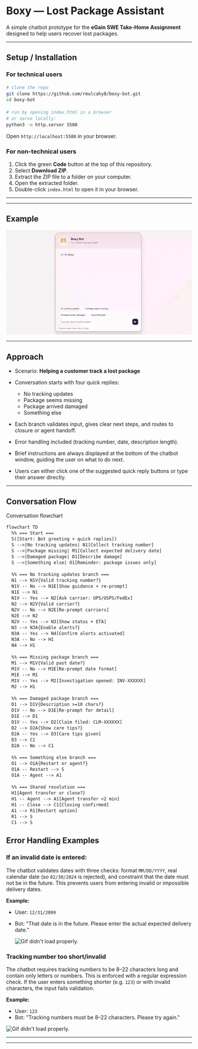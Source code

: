 # Boxy — Lost Package Assistant

A simple chatbot prototype for the **eGain SWE Take‑Home Assignment** designed to help users recover lost packages.

---

## Setup / Installation

### For technical users

```bash
# clone the repo
git clone https://github.com/rmulcahy8/boxy-bot.git
cd boxy-bot

# run by opening index.html in a browser
# or serve locally:
python3 -m http.server 5500
```

Open `http://localhost:5500` in your browser.

### For non-technical users

1. Click the green **Code** button at the top of this repository.
2. Select **Download ZIP**.
3. Extract the ZIP file to a folder on your computer.
4. Open the extracted folder.
5. Double-click `index.html` to open it in your browser.

---

---

## Example


![Gif didn't load properly.](./boxy.gif)


---

## Approach

* Scenario: **Helping a customer track a lost package**
* Conversation starts with four quick replies:

  * No tracking updates
  * Package seems missing
  * Package arrived damaged
  * Something else
* Each branch validates input, gives clear next steps, and routes to closure or agent handoff.
* Error handling included (tracking number, date, description length).
* Brief instructions are always displayed at the bottom of the chatbot window, guiding the user on what to do next.
* Users can either click one of the suggested quick reply buttons or type their answer directly.

---

## Conversation Flow

Conversation flowchart

```mermaid
flowchart TD
  %% === Start ===
  S([Start: Bot greeting + quick replies])
  S -->|No tracking updates| N1[Collect tracking number]
  S -->|Package missing| M1[Collect expected delivery date]
  S -->|Damaged package| D1[Describe damage]
  S -->|Something else| O1[Reminder: package issues only]

  %% === No tracking updates branch ===
  N1 --> N1V{Valid tracking number?}
  N1V -- No --> N1E[Show guidance + re-prompt]
  N1E --> N1
  N1V -- Yes --> N2[Ask carrier: UPS/USPS/FedEx]
  N2 --> N2V{Valid carrier?}
  N2V -- No --> N2E[Re-prompt carriers]
  N2E --> N2
  N2V -- Yes --> N3[Show status + ETA]
  N3 --> N3A{Enable alerts?}
  N3A -- Yes --> N4[Confirm alerts activated]
  N3A -- No --> H1
  N4 --> H1

  %% === Missing package branch ===
  M1 --> M1V{Valid past date?}
  M1V -- No --> M1E[Re-prompt date format]
  M1E --> M1
  M1V -- Yes --> M2[Investigation opened: INV-XXXXXX]
  M2 --> H1

  %% === Damaged package branch ===
  D1 --> D1V{Description >=10 chars?}
  D1V -- No --> D1E[Re-prompt for detail]
  D1E --> D1
  D1V -- Yes --> D2[Claim filed: CLM-XXXXXX]
  D2 --> D2A{Show care tips?}
  D2A -- Yes --> D3[Care tips given]
  D3 --> C1
  D2A -- No --> C1

  %% === Something else branch ===
  O1 --> O1A{Restart or agent?}
  O1A -- Restart --> S
  O1A -- Agent --> A1

  %% === Shared resolution ===
  H1{Agent transfer or close?}
  H1 -- Agent --> A1[Agent transfer <2 min]
  H1 -- Close --> C1[Closing confirmed]
  A1 --> R1[Restart option]
  R1 --> S
  C1 --> S

```


## Error Handling Examples

### If an invalid date is entered:

The chatbot validates dates with three checks: format `MM/DD/YYYY`, real calendar date (so `02/30/2024` is rejected), and constraint that the date must not be in the future. This prevents users from entering invalid or impossible delivery dates.

**Example:**

- User: `12/31/2099`  
- Bot: "That date is in the future. Please enter the actual expected delivery date."

  ![Gif didn't load properly.](./dateinvalid.gif)

  

### Tracking number too short/invalid

The chatbot requires tracking numbers to be 8–22 characters long and contain only letters or numbers. This is enforced with a regular expression check. If the user enters something shorter (e.g. `123`) or with invalid characters, the input fails validation.

**Example:**

- User: `123`  
- Bot: "Tracking numbers must be 8–22 characters. Please try again."

![Gif didn't load properly.](./invalidcode.gif)
  
---




---
